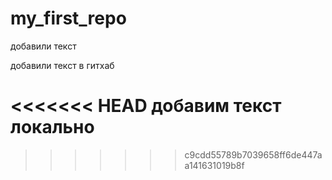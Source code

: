 # my_first_repo

добавили текст

добавили текст в гитхаб

<<<<<<< HEAD
добавим текст локально
=======
>>>>>>> c9cdd55789b7039658ff6de447aa141631019b8f
